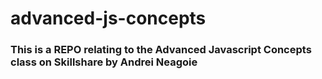 # advanced-js-concepts

### This is a REPO relating to the Advanced Javascript Concepts class on Skillshare by Andrei Neagoie